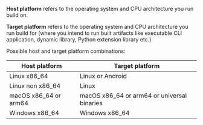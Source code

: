 **Host platform** refers to the operating system and CPU architecture you run build on.

**Target platform** refers to the operating system and CPU architecture you run build for (where you intend to run built artifacts like executable CLI application, dynamic library, Python extension library etc.)

Possible host and target platform combinations:

| Host platform | Target platform |
| ------- | --------- |
| Linux x86_64 | Linux or Android |
| Linux non x86_64 | Linux |
| macOS x86_64 or arm64 | macOS x86_64 or arm64 or universal binaries |
| Windows x86_64 | Windows x86_64 |